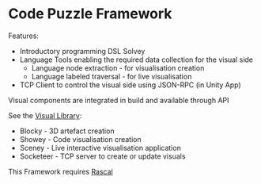 # Code Puzzle Framework

Features:
+ Introductory programming DSL Solvey
+ Language Tools enabling the required data collection for the visual side
  + Language node extraction - for visualisation creation
  + Language labeled traversal - for live visualisation
+ TCP Client to control the visual side using JSON-RPC (in Unity App)

Visual components are integrated in build and available through API 

See the [Visual Library](https://github.com/snipy123/codeVisuals):
+ Blocky - 3D artefact creation
+ Showey - Code visualisation creation
+ Sceney - Live interactive visualisation application 
+ Socketeer - TCP server to create or update visuals

This Framework requires [Rascal](https://www.rascal-mpl.org/start/)
